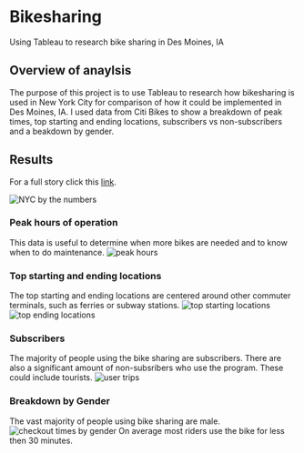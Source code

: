 # Bikesharing
Using Tableau to research bike sharing in Des Moines, IA

## Overview of anaylsis
The purpose of this project is to use Tableau to research how bikesharing is used in New York City for comparison of how it could be implemented in Des Moines, IA.  I used data from Citi Bikes to show a breakdown of peak times, top starting and ending locations, subscribers vs non-subscribers and a beakdown by gender.

## Results
For a full story click this [link](https://public.tableau.com/app/profile/bethany.knowlton/viz/BikesharingChallenge_16556013325960/CitiBikeAnalysis?publish=yes).

![NYC by the numbers](https://user-images.githubusercontent.com/96890065/174495469-b6f50148-8bd3-4594-bc35-1ef286294107.JPG)

### Peak hours of operation
This data is useful to determine when more bikes are needed and to know when to do maintenance.
![peak hours](https://user-images.githubusercontent.com/96890065/174495257-c1d95357-74ea-46fa-b908-84619e42bb8f.JPG)

### Top starting and ending locations
The top starting and ending locations are centered around other commuter terminals, such as ferries or subway stations.
![top starting locations](https://user-images.githubusercontent.com/96890065/174495315-756a3e82-f0ec-47c4-bdf0-0d433ebd8e50.JPG)
![top ending locations](https://user-images.githubusercontent.com/96890065/174495316-00a6784c-0f5e-467e-b0c5-c8cd51cb3520.JPG)

### Subscribers
The majority of people using the bike sharing are subscribers.  There are also a significant amount of non-subsribers who use the program.  These could include tourists. 
![user trips](https://user-images.githubusercontent.com/96890065/174495439-868b2200-76b3-4a40-b983-47c4f923544b.JPG)

### Breakdown by Gender
The vast majority of people using bike sharing are male.
![checkout times by gender](https://user-images.githubusercontent.com/96890065/174495475-d1dbe0d2-93e4-4bed-9966-3a41c14df47c.JPG)
On average most riders use the bike for less then 30 minutes. 

